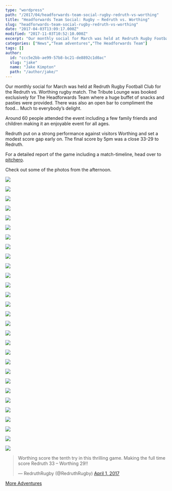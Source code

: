 ```yaml
---
type: "wordpress"
path: "/2017/04/headforwards-team-social-rugby-redruth-vs-worthing"
title: "Headforwards Team Social: Rugby – Redruth vs. Worthing"
slug: "headforwards-team-social-rugby-redruth-vs-worthing"
date: "2017-04-03T13:09:17.000Z"
modified: "2017-11-03T10:52:10.000Z"
excerpt: "Our monthly social for March was held at Redruth Rugby Football Club for the Redruth vs. Worthing rugby match. The Tribute Lounge was booked exclusively for The Headforwards Team where a huge buffet of snacks and pasties were provided. There was also an open bar to compliment the food… Much to everybody’s delight. Around 60 people \[…\]"
categories: ["News","Team adventures","The Headforwards Team"]
tags: []
author:
  id: "ccc5e2bb-ae99-57b8-bc21-de8892c1d0ac"
  slug: "jake"
  name: "Jake Kimpton"
  path: "/author/jake/"
---
```

Our monthly social for March was held at Redruth Rugby Football Club for the Redruth vs. Worthing rugby match. The Tribute Lounge was booked exclusively for The Headforwards Team where a huge buffet of snacks and pasties were provided. There was also an open bar to compliment the food… Much to everybody’s delight.

Around 60 people attended the event including a few family friends and children making it an enjoyable event for all ages.

Redruth put on a strong performance against visitors Worthing and set a modest score gap early on. The final score by 5pm was a close 33-29 to Redruth.

For a detailed report of the game including a match-timeline, head over to [pitchero](http://www.pitchero.com/clubs/redruth/teams/38088/match-centre/1-2146655).

Check out some of the photos from the afternoon.

[![](/wp-content/uploads/2017/04/DSCF8067-300x225.jpg)](/wp-content/uploads/2017/04/DSCF8067.jpg)

[![](/wp-content/uploads/2017/04/DSCF8066-225x300.jpg)](/wp-content/uploads/2017/04/DSCF8066.jpg)

[![](/wp-content/uploads/2017/04/IMG_1768-225x300.jpg)](/wp-content/uploads/2017/04/IMG_1768.jpg)

[![](/wp-content/uploads/2017/04/DSCF8073-300x225.jpg)](/wp-content/uploads/2017/04/DSCF8073.jpg)

[![](/wp-content/uploads/2017/04/DSCF8078-300x225.jpg)](/wp-content/uploads/2017/04/DSCF8078.jpg)

[![](/wp-content/uploads/2017/04/DSCF8069-300x225.jpg)](/wp-content/uploads/2017/04/DSCF8069.jpg)

[![](/wp-content/uploads/2017/04/DSCF8080-300x225.jpg)](/wp-content/uploads/2017/04/DSCF8080.jpg)

[![](/wp-content/uploads/2017/04/DSCF8083-300x225.jpg)](/wp-content/uploads/2017/04/DSCF8083.jpg)

[![](/wp-content/uploads/2017/04/DSCF8096-300x225.jpg)](/wp-content/uploads/2017/04/DSCF8096.jpg)

[![](/wp-content/uploads/2017/04/DSCF8098-300x225.jpg)](/wp-content/uploads/2017/04/DSCF8098.jpg)

[![](/wp-content/uploads/2017/04/DSCF8152-300x225.jpg)](/wp-content/uploads/2017/04/DSCF8152.jpg)

[![](/wp-content/uploads/2017/04/DSCF8104-300x225.jpg)](/wp-content/uploads/2017/04/DSCF8104.jpg)

[![](/wp-content/uploads/2017/04/DSCF8095-300x225.jpg)](/wp-content/uploads/2017/04/DSCF8095.jpg)

[![](/wp-content/uploads/2017/04/DSCF8112-300x225.jpg)](/wp-content/uploads/2017/04/DSCF8112.jpg)

[![](/wp-content/uploads/2017/04/DSCF8121-300x225.jpg)](/wp-content/uploads/2017/04/DSCF8121.jpg)

[![](/wp-content/uploads/2017/04/DSCF8160-300x225.jpg)](/wp-content/uploads/2017/04/DSCF8160.jpg)

[![](/wp-content/uploads/2017/04/DSCF8137-300x225.jpg)](/wp-content/uploads/2017/04/DSCF8137.jpg)

[![](/wp-content/uploads/2017/04/DSCF8199-300x225.jpg)](/wp-content/uploads/2017/04/DSCF8199.jpg)

[![](/wp-content/uploads/2017/04/DSCF8150-300x225.jpg)](/wp-content/uploads/2017/04/DSCF8150.jpg)

[![](/wp-content/uploads/2017/04/DSCF8193-300x225.jpg)](/wp-content/uploads/2017/04/DSCF8193.jpg)

[![](/wp-content/uploads/2017/04/DSCF8133-300x225.jpg)](/wp-content/uploads/2017/04/DSCF8133.jpg)

[![](/wp-content/uploads/2017/04/DSCF8142-300x225.jpg)](/wp-content/uploads/2017/04/DSCF8142.jpg)

[![](/wp-content/uploads/2017/04/DSCF8166-300x225.jpg)](/wp-content/uploads/2017/04/DSCF8166.jpg)

[![](/wp-content/uploads/2017/04/DSCF8193-1-300x225.jpg)](/wp-content/uploads/2017/04/DSCF8193-1.jpg)

[![](/wp-content/uploads/2017/04/DSCF8205-300x225.jpg)](/wp-content/uploads/2017/04/DSCF8205.jpg)

[![](/wp-content/uploads/2017/04/IMG_1757-300x225.jpg)](/wp-content/uploads/2017/04/IMG_1757.jpg)

[![](/wp-content/uploads/2017/04/IMG_1765-300x225.jpg)](/wp-content/uploads/2017/04/IMG_1765.jpg)

[![](/wp-content/uploads/2017/04/DSCF8208-300x225.jpg)](/wp-content/uploads/2017/04/DSCF8208.jpg)

[![](/wp-content/uploads/2017/04/image_58e0d86dac205-300x225.jpg)](/wp-content/uploads/2017/04/image_58e0d86dac205.jpg)

> Worthing score the tenth try in this thrilling game. Making the full time score Redruth 33 – Worthing 29!!
> 
> — RedruthRugby (@RedruthRugby) [April 1, 2017](https://twitter.com/RedruthRugby/status/848198416622641152)

[More Adventures](https://www.headforwards.com/category/team-adventures/)